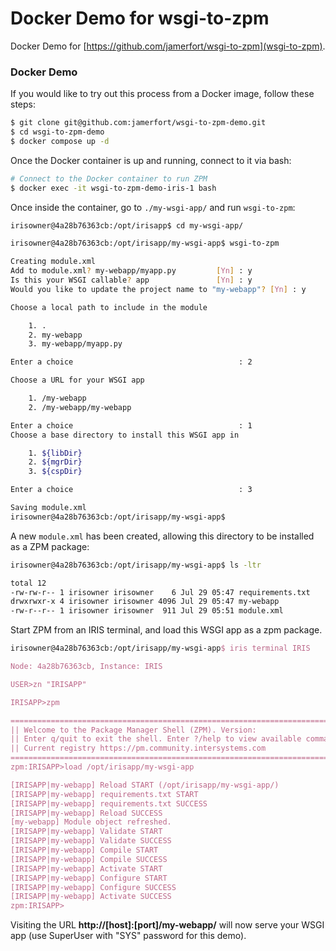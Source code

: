 # Docker Demo for wsgi-to-zpm

Docker Demo for [https://github.com/jamerfort/wsgi-to-zpm](wsgi-to-zpm).

### Docker Demo
If you would like to try out this process from a Docker image, follow these steps:

```bash
$ git clone git@github.com:jamerfort/wsgi-to-zpm-demo.git
$ cd wsgi-to-zpm-demo
$ docker compose up -d
```
Once the Docker container is up and running, connect to it via bash:

```bash
# Connect to the Docker container to run ZPM
$ docker exec -it wsgi-to-zpm-demo-iris-1 bash
```
Once inside the container, go to `./my-wsgi-app/` and run `wsgi-to-zpm`:

```bash
irisowner@4a28b76363cb:/opt/irisapp$ cd my-wsgi-app/

irisowner@4a28b76363cb:/opt/irisapp/my-wsgi-app$ wsgi-to-zpm 

Creating module.xml
Add to module.xml? my-webapp/myapp.py         [Yn] : y
Is this your WSGI callable? app               [Yn] : y
Would you like to update the project name to "my-webapp"? [Yn] : y

Choose a local path to include in the module

    1. .
    2. my-webapp
    3. my-webapp/myapp.py

Enter a choice                                     : 2

Choose a URL for your WSGI app

    1. /my-webapp
    2. /my-webapp/my-webapp

Enter a choice                                     : 1
Choose a base directory to install this WSGI app in

    1. ${libDir}
    2. ${mgrDir}
    3. ${cspDir}

Enter a choice                                     : 3

Saving module.xml
irisowner@4a28b76363cb:/opt/irisapp/my-wsgi-app$ 
```

A new `module.xml` has been created, allowing this directory to be installed as a ZPM package:

```bash
irisowner@4a28b76363cb:/opt/irisapp/my-wsgi-app$ ls -ltr

total 12
-rw-rw-r-- 1 irisowner irisowner    6 Jul 29 05:47 requirements.txt
drwxrwxr-x 4 irisowner irisowner 4096 Jul 29 05:47 my-webapp
-rw-r--r-- 1 irisowner irisowner  911 Jul 29 05:51 module.xml
```

Start ZPM from an IRIS terminal, and load this WSGI app as a zpm package.


```cls
irisowner@4a28b76363cb:/opt/irisapp/my-wsgi-app$ iris terminal IRIS

Node: 4a28b76363cb, Instance: IRIS

USER>zn "IRISAPP"

IRISAPP>zpm

=============================================================================
|| Welcome to the Package Manager Shell (ZPM). Version:                    ||
|| Enter q/quit to exit the shell. Enter ?/help to view available commands ||
|| Current registry https://pm.community.intersystems.com                  ||
=============================================================================
zpm:IRISAPP>load /opt/irisapp/my-wsgi-app

[IRISAPP|my-webapp]	Reload START (/opt/irisapp/my-wsgi-app/)
[IRISAPP|my-webapp]	requirements.txt START
[IRISAPP|my-webapp]	requirements.txt SUCCESS
[IRISAPP|my-webapp]	Reload SUCCESS
[my-webapp]	Module object refreshed.
[IRISAPP|my-webapp]	Validate START
[IRISAPP|my-webapp]	Validate SUCCESS
[IRISAPP|my-webapp]	Compile START
[IRISAPP|my-webapp]	Compile SUCCESS
[IRISAPP|my-webapp]	Activate START
[IRISAPP|my-webapp]	Configure START
[IRISAPP|my-webapp]	Configure SUCCESS
[IRISAPP|my-webapp]	Activate SUCCESS
zpm:IRISAPP>
```

Visiting the URL **http://[host]:[port]/my-webapp/** will now serve your WSGI app (use SuperUser with "SYS" password for this demo).
